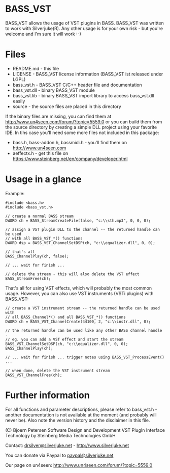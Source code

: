 
BASS_VST
===============================================================================

BASS_VST allows the usage of VST plugins in BASS.  BASS_VST was written to work
with Silverjuke(R).  Any other usage is for your own risk - but you're welcome
and I'm sure it will work :-)




Files
===============================================================================

- README.md - this file
- LICENSE - BASS_VST license information (BASS_VST ist released under LGPL)
- bass_vst.h - BASS_VST C/C++ header file and documentation
- bass_vst.dll - binary BASS_VST module
- bass_vst.lib - binary BASS_VST import library to access bass_vst.dll easily
- source - the source files are placed in this directory

If the binary files are missing, you can find them at 
http://www.un4seen.com/forum/?topic=5559.0 or you can build them from the source 
directory by creating a simple DLL project using your favorite IDE.  In tihs 
case you'll need some more files not included in this package:

- bass.h, bass-addon.h, bassmidi.h - you'll find them on http://www.un4seen.com
- aeffectx.h - get this file on https://www.steinberg.net/en/company/developer.html




Usage in a glance
===============================================================================

Example:

    #include <bass.h>
    #include <bass_vst.h>

    // create a normal BASS stream
    DWORD ch = BASS_StreamCreateFile(false, "c:\\sth.mp3", 0, 0, 0);

    // assign a VST plugin DLL to the channel -- the returned handle can be used
    // with all BASS_VST_*() functions
    DWORD dsp = BASS_VST_ChannelSetDSP(ch, "c:\\equalizer.dll", 0, 0);

    // that's all
    BASS_ChannelPlay(ch, false);

    // ... wait for finish ...

    // delete the stream - this will also delete the VST effect
    BASS_StreamFree(ch);



That's all for using VST effects, which will probably the most common usage.
However, you can also use VST instruments (VSTi plugins) with BASS_VST:

    // create a VST instrument stream -- the returned handle can be used with
    // all BASS_Channel*() and all BASS_VST_*() functions
    DWORD ch = BASS_VST_ChannelCreate(44100, 2, "c:\\instr.dll", 0);

    // the returned handle can be used like any other BASS channel handle -
    // eg. you can add a VST effect and start the stream
    BASS_VST_ChannelSetDSP(ch, "c:\\equalizer.dll", 0, 0);
    BASS_ChannelPlay(ch);

    // ... wait for finish ... trigger notes using BASS_VST_ProcessEvent() ...

    // when done, delete the VST instrument stream
    BASS_VST_ChannelFree(ch);




Further information
===============================================================================

For all functions and parameter descriptions, please refer to bass_vst.h -
another documentation is not available at the moment (and probably will never
be). Also note the version history and the disclaimer in this file.

(C) Bjoern Petersen Software Design and Development
VST PlugIn Interface Technology by Steinberg Media Technologies GmbH

Contact: drsilver@silverjuke.net - http://www.silverjuke.net

You can donate via Paypal to paypal@silverjuke.net

Our page on un4seen: http://www.un4seen.com/forum/?topic=5559.0

